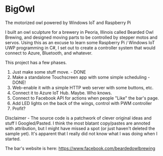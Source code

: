 # BigOwl
The motorized owl powered by Windows IoT and Raspberry Pi

I built an owl sculpture for a brewery in Peoria, Illinois called Bearded Owl Brewing, and designed moving parts to be controlled by stepper motos and servos.  Using this as an excuse to learn some Raspberry Pi / Windows IoT UWP programming in C#, I set out to create a controller system that would connect to Azure, Bluetooth, and whatever.  

This project has a few phases.
1) Just make some stuff move. - DONE
2) Make a standalone Touchscreen app with some simple scheduling - DONE!
3) Web-enable it with a simple HTTP web server with some buttons, etc.
4) Connect it to Azure IoT Hub.  Maybe.  Who knows.
5) Connect to Facebook API for actions when people "Like" the bar's page.
6) Add LED lights on the back of the wings, control with PWM controller
7) Profit?

Disclaimer - The source code is a patchwork of clever original ideas and stuff I Googled/Pasted.  I think the most blatant copy/pastes are annoted with attribution, but I might have missed a spot (or just haven't deleted the sample yet).  It's apparent that I really did not know what I was doing when I started.

The bar's website is here:
https://www.facebook.com/beardedowlbrewing

